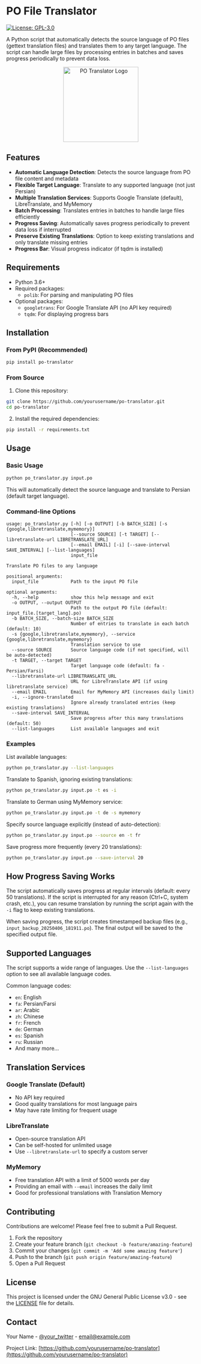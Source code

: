# PO File Translator

[![License: GPL-3.0](https://img.shields.io/badge/License-GPL%203.0-blue.svg)](https://www.gnu.org/licenses/gpl-3.0)

A Python script that automatically detects the source language of PO files (gettext translation files) and translates them to any target language. The script can handle large files by processing entries in batches and saves progress periodically to prevent data loss.

<p align="center">
  <img src="https://raw.githubusercontent.com/behnam/Dev/Translator/assets/po_translator_logo.png" alt="PO Translator Logo" width="200" />
</p>

## Features

- **Automatic Language Detection**: Detects the source language from PO file content and metadata
- **Flexible Target Language**: Translate to any supported language (not just Persian)
- **Multiple Translation Services**: Supports Google Translate (default), LibreTranslate, and MyMemory
- **Batch Processing**: Translates entries in batches to handle large files efficiently
- **Progress Saving**: Automatically saves progress periodically to prevent data loss if interrupted
- **Preserve Existing Translations**: Option to keep existing translations and only translate missing entries
- **Progress Bar**: Visual progress indicator (if tqdm is installed)

## Requirements

- Python 3.6+
- Required packages:
  - `polib`: For parsing and manipulating PO files
- Optional packages:
  - `googletrans`: For Google Translate API (no API key required)
  - `tqdm`: For displaying progress bars

## Installation

### From PyPI (Recommended)

```bash
pip install po-translator
```

### From Source

1. Clone this repository:
```bash
git clone https://github.com/yourusername/po-translator.git
cd po-translator
```

2. Install the required dependencies:
```bash
pip install -r requirements.txt
```

## Usage

### Basic Usage

```bash
python po_translator.py input.po
```

This will automatically detect the source language and translate to Persian (default target language).

### Command-line Options

```
usage: po_translator.py [-h] [-o OUTPUT] [-b BATCH_SIZE] [-s {google,libretranslate,mymemory}]
                        [--source SOURCE] [-t TARGET] [--libretranslate-url LIBRETRANSLATE_URL]
                        [--email EMAIL] [-i] [--save-interval SAVE_INTERVAL] [--list-languages]
                        input_file

Translate PO files to any language

positional arguments:
  input_file            Path to the input PO file

optional arguments:
  -h, --help            show this help message and exit
  -o OUTPUT, --output OUTPUT
                        Path to the output PO file (default: input_file.[target_lang].po)
  -b BATCH_SIZE, --batch-size BATCH_SIZE
                        Number of entries to translate in each batch (default: 10)
  -s {google,libretranslate,mymemory}, --service {google,libretranslate,mymemory}
                        Translation service to use
  --source SOURCE       Source language code (if not specified, will be auto-detected)
  -t TARGET, --target TARGET
                        Target language code (default: fa - Persian/Farsi)
  --libretranslate-url LIBRETRANSLATE_URL
                        URL for LibreTranslate API (if using libretranslate service)
  --email EMAIL         Email for MyMemory API (increases daily limit)
  -i, --ignore-translated
                        Ignore already translated entries (keep existing translations)
  --save-interval SAVE_INTERVAL
                        Save progress after this many translations (default: 50)
  --list-languages      List available languages and exit
```

### Examples

List available languages:

```bash
python po_translator.py --list-languages
```

Translate to Spanish, ignoring existing translations:

```bash
python po_translator.py input.po -t es -i
```

Translate to German using MyMemory service:

```bash
python po_translator.py input.po -t de -s mymemory
```

Specify source language explicitly (instead of auto-detection):

```bash
python po_translator.py input.po --source en -t fr
```

Save progress more frequently (every 20 translations):

```bash
python po_translator.py input.po --save-interval 20
```

## How Progress Saving Works

The script automatically saves progress at regular intervals (default: every 50 translations). If the script is interrupted for any reason (Ctrl+C, system crash, etc.), you can resume translation by running the script again with the `-i` flag to keep existing translations.

When saving progress, the script creates timestamped backup files (e.g., `input_backup_20250406_181911.po`). The final output will be saved to the specified output file.

## Supported Languages

The script supports a wide range of languages. Use the `--list-languages` option to see all available language codes.

Common language codes:
- `en`: English
- `fa`: Persian/Farsi
- `ar`: Arabic
- `zh`: Chinese
- `fr`: French
- `de`: German
- `es`: Spanish
- `ru`: Russian
- And many more...

## Translation Services

### Google Translate (Default)
- No API key required
- Good quality translations for most language pairs
- May have rate limiting for frequent usage

### LibreTranslate
- Open-source translation API
- Can be self-hosted for unlimited usage
- Use `--libretranslate-url` to specify a custom server

### MyMemory
- Free translation API with a limit of 5000 words per day
- Providing an email with `--email` increases the daily limit
- Good for professional translations with Translation Memory

## Contributing

Contributions are welcome! Please feel free to submit a Pull Request.

1. Fork the repository
2. Create your feature branch (`git checkout -b feature/amazing-feature`)
3. Commit your changes (`git commit -m 'Add some amazing feature'`)
4. Push to the branch (`git push origin feature/amazing-feature`)
5. Open a Pull Request

## License

This project is licensed under the GNU General Public License v3.0 - see the [LICENSE](LICENSE) file for details.

## Contact

Your Name - [@your_twitter](https://twitter.com/your_twitter) - email@example.com

Project Link: [https://github.com/yourusername/po-translator](https://github.com/yourusername/po-translator)
